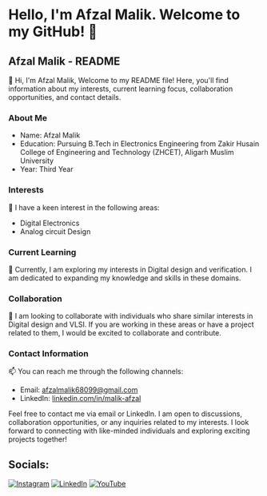 # Hello, I'm Afzal Malik. Welcome to my GitHub! 👋

## Afzal Malik - README

👋 Hi, I'm Afzal Malik, Welcome to my README file! Here, you'll find information about my interests, current learning focus, collaboration opportunities, and contact details.

### About Me
- Name: Afzal Malik
- Education: Pursuing B.Tech in Electronics Engineering from Zakir Husain College of Engineering and Technology (ZHCET), Aligarh Muslim University
- Year: Third Year

### Interests
👀 I have a keen interest in the following areas:
- Digital Electronics
- Analog circuit Design

### Current Learning
🌱 Currently, I am exploring my interests in Digital design and verification. I am dedicated to expanding my knowledge and skills in these domains.

### Collaboration
💞️ I am looking to collaborate with individuals who share similar interests in Digital design and VLSI. If you are working in these areas or have a project related to them, I would be excited to collaborate and contribute.

### Contact Information
📫 You can reach me through the following channels:
- Email: afzalmalik68099@gmail.com
- LinkedIn: [linkedin.com/in/malik-afzal](www.linkedin.com/in/malik-afzal)

Feel free to contact me via email or LinkedIn. I am open to discussions, collaboration opportunities, or any inquiries related to my interests. I look forward to connecting with like-minded individuals and exploring exciting projects together!

## Socials:
[![Instagram](https://img.shields.io/badge/Instagram-%23E4405F.svg?logo=Instagram&logoColor=white)](https://instagram.com/affzzll) [![LinkedIn](https://img.shields.io/badge/LinkedIn-%230077B5.svg?logo=linkedin&logoColor=white)](https://linkedin.com/in/malik-afzal) [![YouTube](https://img.shields.io/badge/YouTube-%23FF0000.svg?logo=YouTube&logoColor=white)](https://youtube.com/@https://youtube.com/@MidnightEngineer) 

